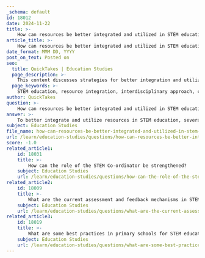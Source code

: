 ```yaml
---
_schema: default
id: 18012
date: 2024-11-22
title: >-
    How can resources be better integrated and utilized in STEM education?
article_title: >-
    How can resources be better integrated and utilized in STEM education?
date_format: MMM DD, YYYY
post_on_text: Posted on
seo:
  title: QuickTakes | Education Studies
  page_description: >-
    This content discusses strategies for better integration and utilization of resources in STEM education, including partnerships, interdisciplinary teaching, technology use, community engagement, and professional development for educators.
  page_keywords: >-
    STEM education, resource integration, interdisciplinary approach, community engagement, technology in education, professional development, student autonomy, collaboration with industry, project-based learning, innovative teaching practices
author: QuickTakes
question: >-
    How can resources be better integrated and utilized in STEM education?
answer: >-
    To better integrate and utilize resources in STEM education, several strategies can be employed based on the gathered information:\n\n1. **Collaboration with External Entities**: Schools should establish partnerships with research institutions, businesses, and other educational organizations. This collaboration can provide access to advanced research findings and practical experiences, enriching the educational environment for students. For instance, engaging with local industries can help students understand real-world applications of STEM concepts.\n\n2. **Interdisciplinary Integration**: Implementing a cross-disciplinary approach is crucial. By combining knowledge from science, technology, engineering, and mathematics, educators can create a more cohesive learning experience. This can be achieved through project-based learning that addresses real-world problems, such as environmental sustainability or community service initiatives, which can also enhance civic engagement among students.\n\n3. **Utilization of Technology**: Leveraging technology is essential for modern STEM education. Tools such as computer simulations, hands-on experiments, and scientific visualization can facilitate a deeper understanding of complex concepts. Schools should invest in technology that supports interactive learning and allows students to experiment and innovate.\n\n4. **Focus on Community Engagement**: Integrating community service into STEM projects can provide students with practical experience while benefiting the community. For example, projects that involve local environmental issues can help students apply their STEM knowledge to real-life challenges, fostering a sense of responsibility and connection to their community.\n\n5. **Professional Development for Educators**: Continuous professional development for teachers is vital to keep them updated on the latest STEM education practices and resources. Training programs should focus on interdisciplinary teaching methods and the effective use of technology in the classroom.\n\n6. **Encouraging Student Autonomy**: Allowing students to take charge of their learning through self-directed projects can enhance their engagement and creativity. Educators can provide guidelines and resources while giving students the freedom to explore their interests within the STEM framework.\n\n7. **Resource Sharing and Best Practices**: Schools should share successful practices and resources with one another. Creating networks or forums for educators to exchange ideas and strategies can lead to improved STEM education practices across different institutions.\n\nBy implementing these strategies, schools can create a more integrated and effective STEM education framework that prepares students for future challenges and opportunities.
subject: Education Studies
file_name: how-can-resources-be-better-integrated-and-utilized-in-stem-education.md
url: /learn/education-studies/questions/how-can-resources-be-better-integrated-and-utilized-in-stem-education
score: -1.0
related_article1:
    id: 18031
    title: >-
        How can the role of the STEM Co-ordinator be strengthened?
    subject: Education Studies
    url: /learn/education-studies/questions/how-can-the-role-of-the-stem-coordinator-be-strengthened
related_article2:
    id: 18009
    title: >-
        What are the current assessment and feedback mechanisms in STEM education?
    subject: Education Studies
    url: /learn/education-studies/questions/what-are-the-current-assessment-and-feedback-mechanisms-in-stem-education
related_article3:
    id: 18019
    title: >-
        What are some best practices in primary schools for STEM education?
    subject: Education Studies
    url: /learn/education-studies/questions/what-are-some-best-practices-in-primary-schools-for-stem-education
---
```


&nbsp;